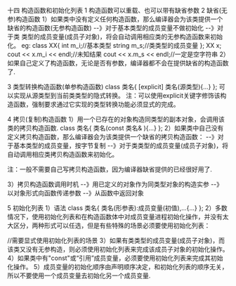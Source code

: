 十四 构造函数和初始化列表
1 构造函数可以重载、也可以带有缺省参数
2 缺省(无参)构造函数
1）如果类中没有定义任何构造函数，那么编译器会为该类提供一个缺省的构造函数(无参构造函数)
--》对于基本类型的成员变量不做初始化
--》对于类 类型的成员变量(成员子对象)，将会自动调用相应类的无参构造函数来初始化。
	eg:
	class XX{
		int m_i;//基本类型
		string m_s;//类类型的成员变量
	};
	XX x;
	cout << x.m_i << endl;//未知结果
	cout << x.m_s << endl;//一定是空字符串
2）如果自己定义了构造函数，无论是否有参数，编译器都不会在提供缺省的构造函数了.	

3 类型转换构造函数(单参构造函数)
  class 类名{
  		[explicit] 类名(源类型){...}
  };
  可以实现从源类型到当前类类型的隐式转换。
  注：可以使用explicit关键字修饰该构造函数，强制要求通过它实现的类型转换功能必须显式的完成。

4 拷贝(复制)构造函数
1）用一个已存在的对象构造同类型的副本对象，会调用该类的拷贝构造函数.
	class 类名{
		类名(const 类名& ){...}
	};
2）如果类中自己没有定义拷贝构造函数，那么编译器会为该类提供一个缺省的拷贝构造函数：
--》对于基本类型的成员变量，按字节复制
--》对于类类型的成员变量(成员子对象)，将自动调用相应类拷贝构造函数来初始化。

注：一般不需要自己写拷贝构造函数，因为编译器缺省提供的已经很好用了.

3）拷贝构造函数调用时机
--》用已定义的对象作为同类型对象的构造实参
--》以对象形式向函数传递参数
--》从函数中返回对象

5 初始化列表
1）语法
   class 类名{
   	类名(形参表):成员变量(初值),...{...}
   };
2）多数情况下，使用初始化列表和在构造函数体中对成员变量进程初始化操作，并没有太大区分，两种形式可以任选，但是有些特殊的场景必须要使用初始化列表：

//需要显式使用初始化列表的场景
3）如果有类类型的成员变量(成员子对象)，而该类又没有无参构造，则必须使用初始化列表来完成该成员子对象的初始化操作。
4）如果类中有"const"或“引用”成员变量，必须要使用初始化列表来完成其初始化操作。
5）成员变量的初始化顺序由声明顺序决定，和初始化列表的顺序无关，所以不要使用一个成员变量去初始化另一个成员变量.
